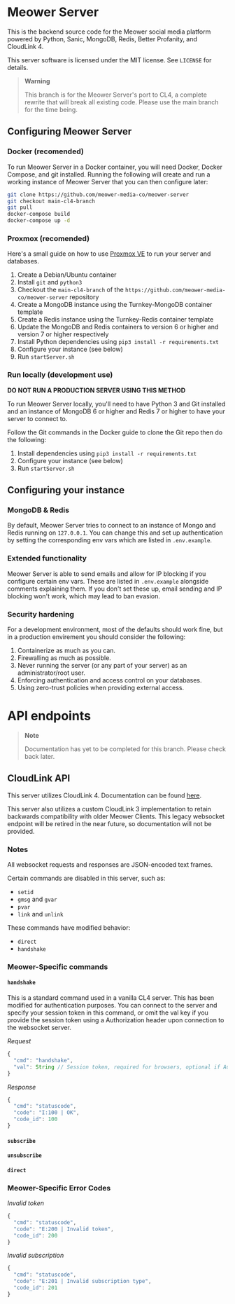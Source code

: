 # Meower Server
This is the backend source code for the Meower social media platform powered by Python, Sanic, MongoDB, Redis, Better Profanity, and CloudLink 4.

This server software is licensed under the MIT license. See `LICENSE` for details.

> **Warning**
>
> This branch is for the Meower Server's port to CL4, a complete rewrite that will break all existing code. Please use the main branch for the time being. 

## Configuring Meower Server
### Docker (recomended)
To run Meower Server in a Docker container, you will need Docker, Docker Compose, and git installed. Running the following will create and run a working instance of Meower Server that you can then configure later:

```sh
git clone https://github.com/meower-media-co/meower-server
git checkout main-cl4-branch
git pull
docker-compose build
docker-compose up -d
```
### Proxmox  (recomended)
Here's a small guide on how to use [Proxmox VE](https://www.proxmox.com/en/proxmox-ve) to run your server and databases.

1. Create a Debian/Ubuntu container
2. Install `git` and `python3`
3. Checkout the `main-cl4-branch` of the `https://github.com/meower-media-co/meower-server` repository
4. Create a MongoDB instance using the Turnkey-MongoDB container template
5. Create a Redis instance using the Turnkey-Redis container template
6. Update the MongoDB and Redis containers to version 6 or higher and version 7 or higher respectively
7. Install Python dependencies using `pip3 install -r requirements.txt`
8. Configure your instance (see below)
9. Run `startServer.sh`

### Run locally (development use)
**DO NOT RUN A PRODUCTION SERVER USING THIS METHOD**

To run Meower Server locally, you'll need to have Python 3 and Git installed and an instance of MongoDB 6 or higher and Redis 7 or higher to have your server to connect to.

Follow the Git commands in the Docker guide to clone the Git repo then do the following:
1. Install dependencies using `pip3 install -r requirements.txt`
2. Configure your instance (see below)
3. Run `startServer.sh`

## Configuring your instance
### MongoDB & Redis
By default, Meower Server tries to connect to an instance of Mongo and Redis running on `127.0.0.1`. You can change this and set up authentication by setting the corresponding env vars which are listed in `.env.example`.

### Extended functionality
Meower Server is able to send emails and allow for IP blocking if you configure certain env vars. These are listed in `.env.example` alongside comments explaining them. If you don't set these up, email sending and IP blocking won't work, which may lead to ban evasion.

### Security hardening
For a development environment, most of the defaults should work fine, but in a production envirement you should consider the following:
1. Containerize as much as you can.
2. Firewalling as much as possible.
3. Never running the server (or any part of your server) as an administrator/root user.
4. Enforcing authentication and access control on your databases.
5. Using zero-trust policies when providing external access.

# API endpoints

> **Note**
>
> Documentation has yet to be completed for this branch. Please check back later.

## CloudLink API
This server utilizes CloudLink 4. Documentation can be found [here](https://github.com/MikeDev101/cloudlink/wiki).

This server also utilizes a custom CloudLink 3 implementation to retain backwards compatibility with older Meower Clients. This legacy websocket endpoint will be retired in the near future, so documentation will not be provided.

### Notes
All websocket requests and responses are JSON-encoded text frames.

Certain commands are disabled in this server, such as:
* `setid`
* `gmsg` and `gvar`
* `pvar`
* `link` and `unlink`

These commands have modified behavior:
* `direct`
* `handshake`

### Meower-Specific commands

#### `handshake`
This is a standard command used in a vanilla CL4 server. This has been modified for authentication purposes.
You can connect to the server and specify your session token in this command, or omit the val key if you
provide the session token using a Authorization header upon connection to the websocket server.

*Request*
```js
{
  "cmd": "handshake",
  "val": String // Session token, required for browsers, optional if Authorization header is provided
}
```

*Response*
```js
{
  "cmd": "statuscode",
  "code": "I:100 | OK",
  "code_id": 100
}
```

#### `subscribe`

#### `unsubscribe`

#### `direct`

### Meower-Specific Error Codes

*Invalid token*
```js
{
  "cmd": "statuscode",
  "code": "E:200 | Invalid token",
  "code_id": 200
}
```

*Invalid subscription*
```js
{
  "cmd": "statuscode",
  "code": "E:201 | Invalid subscription type",
  "code_id": 201
}
```
